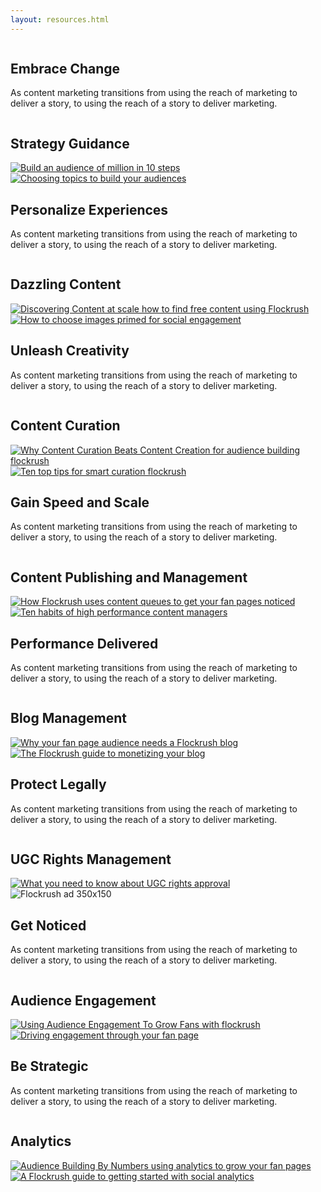 ```yaml
---
layout: resources.html
---
```


<!-- Flockrush resources -->

 <div class="ui vertical stripe segment grey-color">
  <div class="ui container">
  <div class="ui padded grid">
  <div class="black row">
  <div class="column">
  <h2 class="ui inverted header">Embrace Change</h2>
  <p>As content marketing transitions from using the reach of marketing to deliver a story, to using the reach of a story to deliver marketing.</p>
</div>
</div>
  <div class="grey row">
  <div class="column">
  <h2>Strategy Guidance</h2>
</div>
</div>
  <div class="eight wide grey column">
  <a class="ui fluid image" href="/resources/How-to-build-an-audience-of-one-million-fans-in-ten-steps/"><img src="img/flockrush-build-an-audience-of-million-in-10-steps.jpg" alt="Build an audience of million in 10 steps"></a>
</div>
  <div class="eight wide grey column">
  <a class="ui fluid image" href="/resources/How-to-choose-a-topic-to-build-a-fan-page/"><img src="img/flockrush-How-to-choose-a-topic-to-build-an-audience.jpg" alt=" Choosing topics to build your audiences"></a>
</div>
  <div class="black row">
  <div class="right aligned column">
  <h2 class="ui inverted header">Personalize Experiences</h2>
  <p>As content marketing transitions from using the reach of marketing to deliver a story, to using the reach of a story to deliver marketing.</p>
</div>
</div>
  <div class="yellow row">
  <div class="column">
  <h2>Dazzling Content</h2>
</div>
</div>
  <div class="eight wide yellow column">
  <a class="ui fluid image" href="/resources/Discovering-content-at-scale-how-to-find-high-performing-content-for-free-using-Flockrush/"><img src="/img/discovering-content-at-scale–how-to-find-free-content-using-Flockrush.jpg" alt="Discovering Content at scale how to find free content using Flockrush"></a>
</div>
  <div class="eight wide yellow column">
  <a class="ui fluid image" href="/resources/How-to-choose-images-primed-for-social-engagement/"><img src="img/How-to-choose-images-primed-for-social-engagement.jpg" alt="How to choose images primed for social engagement"></a>
</div>
  <div class="black row">
  <div class="column">
  <h2 class="ui inverted header">Unleash Creativity</h2>
  <p>As content marketing transitions from using the reach of marketing to deliver a story, to using the reach of a story to deliver marketing.</p>
</div>
</div>
  <div class="purple row">
  <div class="column">
  <h2>Content Curation</h2>
</div>
</div>
  <div class="eight wide purple column">
  <a class="ui fluid image" href="/resources/Why-Content-Curation-Beats-Content-Creation-for-audience-building"><img src="/img/Why-Content-Curation-Beats-Content-Creation-for-audience-building-flockrush.jpg" alt="Why Content Curation Beats Content Creation for audience building flockrush"></a>
</div>
  <div class="eight wide purple column">
  <a class="ui fluid image" href="/resources/Ten-top-tips-for-smart-curation"><img src="/img/Ten-top-tips-for-smart-curation-flockrush.jpg" alt="Ten top tips for smart curation flockrush"></a>
</div>
  <div class="black row">
  <div class="right aligned column">
  <h2 class="ui inverted header">Gain Speed and Scale</h2>
  <p>As content marketing transitions from using the reach of marketing to deliver a story, to using the reach of a story to deliver marketing.</p>
</div>
</div>
  <div class="red row">
  <div class="column">
  <h2>Content Publishing and Management</h2>
</div>
</div>
  <div class="eight wide red column">
  <a class="ui fluid image" href="/resources/How-Flockrush-uses-content-queues-to-get-your-fan-pages-noticed/"><img src="/img/How-Flockrush-uses-content-queues-to-get-your-fan-pages-noticed.jpg" alt="How Flockrush uses content queues to get your fan pages noticed"></a>
</div>
  <div class="eight wide red column">
  <a class="ui fluid image" href="/resources/Ten-habits-of-high-performance-content-managers/"><img src="/img/Ten-habits-of-high-performance-content-managers.jpg" alt="Ten habits of high performance content managers"></a>
</div>
  <div class="black row">
  <div class="column">
  <h2 class="ui inverted header">Performance Delivered</h2>
  <p>As content marketing transitions from using the reach of marketing to deliver a story, to using the reach of a story to deliver marketing.</p>
</div>
</div>
  <div class="teal row">
  <div class="column">
  <h2>Blog Management</h2>
</div>
</div>
  <div class="eight wide teal column">
  <a class="ui fluid image" href="/resources/Why-your-fan-page-audience-needs-a-Flockrush-blog/"><img src="/img/Why-your-fanpage-audience-needs-a-Flockrush-blog.jpg" alt="Why your fan page audience needs a Flockrush blog"></a>
</div>
  <div class="eight wide teal column">
  <a class="ui fluid image" href="/resources/The-Flockrush-guide-to-monetizing-your-blog/"><img src="/img/The-Flockrush-guide-to-monetizing-your-blog.jpg" alt="The Flockrush guide to monetizing your blog"></a>
</div>
  <div class="black row">
  <div class="right aligned column">
  <h2 class="ui inverted header">Protect Legally</h2>
  <p>As content marketing transitions from using the reach of marketing to deliver a story, to using the reach of a story to deliver marketing.</p>
</div>
</div>
  <div class="orange row">
  <div class="column">
  <h2>UGC Rights Management</h2>
</div>
</div>
  <div class="eight wide orange column">
  <a class="ui fluid image" href="/resources/What-you-need-to-know-about-UGC-rights-approval/"><img src="/img/What-you-need-to-know-about-UGC-rights-approval.jpg" alt="What you need to know about UGC rights approval"></a>
</div>
  <div class="eight wide orange column">
  <a class="ui fluid image"><img src="/img/flockrush-ad-170x125.jpg" alt="Flockrush ad 350x150"></a>
</div>
  <div class="black row">
  <div class="column">
  <h2 class="ui inverted header">Get Noticed</h2>
  <p>As content marketing transitions from using the reach of marketing to deliver a story, to using the reach of a story to deliver marketing.</p>
</div>
</div>
  <div class="blue row">
  <div class="column">
  <h2>Audience Engagement
        </h2>
</div>
</div>
  <div class="eight wide blue column">
  <a class="ui fluid image" href="/resources/Using-Audience-Engagement-To-Grow-Fans/"><img src="/img/Using-Audience-Engagement-To-Grow-Fans-with-flockrush.jpg" alt="Using Audience Engagement To Grow Fans with flockrush"></a>
</div>
  <div class="eight wide blue column">
  <a class="ui fluid image" href="/resources/Driving-engagement-through-your-fan-page-audience/"><img src="/img/Driving-engagement-through-your-fan-page-audience.jpg" alt="Driving engagement through your fan page"></a>
</div>
  <a class="ui fluid image" href="/resources/Driving-engagement-through-your-fan-page-audience/">
</a>
  <div class="black row">
  <div class="right aligned column">
  <h2 class="ui inverted header">Be Strategic</h2>
  <p>As content marketing transitions from using the reach of marketing to deliver a story, to using the reach of a story to deliver marketing.</p>
</div>
</div>
  <div class="teal row">
  <div class="column">
  <h2>Analytics</h2>
</div>
</div>
  <div class="eight wide teal column">
  <a class="ui fluid image" href="/resources/Audience-Building-By-Numbers-using-analytics-to-grow-your-fan-pages/"><img src="/img/Audience-Building-By-Numbers-using-analytics-to-grow-your-fan-pages.jpg" alt="Audience Building By Numbers using analytics to grow your fan pages"></a>
</div>
  <div class="eight wide teal column">
  <a class="ui fluid image" href="/resources/The-Flockrush-guide-to-beginners-social-analytics/"><img src="/img/The-Flockrush-guide-to-beginners-social-analytics.jpg" alt="A Flockrush guide to getting started with social analytics"></a>
</div>
</div>
</div>
</div>
